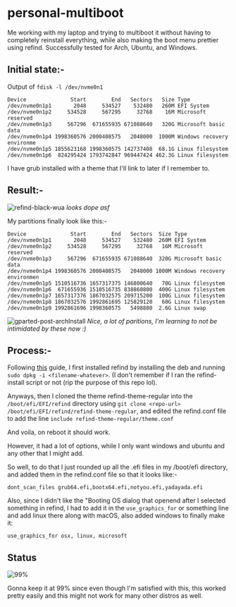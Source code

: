 # personal-multiboot
Me working with my laptop and trying to multiboot it without having to completely reinstall everything, while also making the boot menu prettier using refind. Successfully tested for Arch, Ubuntu, and Windows.

## Initial state:-
Output of `fdisk -l /dev/nvme0n1`
```
Device              Start        End   Sectors   Size Type
/dev/nvme0n1p1       2048     534527    532480   260M EFI System
/dev/nvme0n1p2     534528     567295     32768    16M Microsoft reserved
/dev/nvme0n1p3     567296  671655935 671088640   320G Microsoft basic data
/dev/nvme0n1p4 1998360576 2000408575   2048000  1000M Windows recovery environme
/dev/nvme0n1p5 1855623168 1998360575 142737408  68.1G Linux filesystem
/dev/nvme0n1p6  824295424 1793742847 969447424 462.3G Linux filesystem
```
I have grub installed with a theme that I'll link to later if I remember to. 

## Result:-
![refind-black-wua](https://user-images.githubusercontent.com/46960231/115958379-e25bba00-a524-11eb-945f-594c19b37c7e.png)
*looks dope asf*

My partitions finally look like this:-
```
Device              Start        End   Sectors  Size Type
/dev/nvme0n1p1       2048     534527    532480  260M EFI System
/dev/nvme0n1p2     534528     567295     32768   16M Microsoft reserved
/dev/nvme0n1p3     567296  671655935 671088640  320G Microsoft basic data
/dev/nvme0n1p4 1998360576 2000408575   2048000 1000M Windows recovery environmen
/dev/nvme0n1p5 1510516736 1657317375 146800640   70G Linux filesystem
/dev/nvme0n1p6  671655936 1510516735 838860800  400G Linux filesystem
/dev/nvme0n1p7 1657317376 1867032575 209715200  100G Linux filesystem
/dev/nvme0n1p8 1867032576 1992861695 125829120   60G Linux filesystem
/dev/nvme0n1p9 1992861696 1998360575   5498880  2.6G Linux swap
```
![gparted-post-archInstall](https://user-images.githubusercontent.com/46960231/115958568-93faeb00-a525-11eb-856d-c368e8a622c5.png)
*Nice, a lot of paritions, I'm learning to not be intimidated by these now :)*
## Process:-
Following [this](https://medium.com/@manujarvinen/setting-up-a-multi-boot-of-5-linux-distributions-ca1fcf8d502) guide, I first installed refind by installing the deb and running `sudo dpkg -i <filename-whatever>`. 
(I don't remember if I ran the refind-install script or not (rip the purpose of this repo lol).

Anyways, then I cloned the theme refind-theme-regular into the `/boot/efi/EFI/refind` directory using `git clone <repo-url> /boot/efi/EFI/refind/refind-theme-regular`, and edited the refind.conf file to add the line `include refind-theme-regular/theme.conf`   

And voila, on reboot it should work. 

However, it had a lot of options, while I only want windows and ubuntu and any other that I might add.

So well, to do that I just rounded up all the .efi files in my /boot/efi directory, and added them in the refind.conf file so that it looks like:-

`dont_scan_files grub64.efi,bootx64.efi,notyou.efi,yadayada.efi`


Also, since I didn't like the "Booting OS dialog that openend after I selected something in refind, I had to add it in the `use_graphics_for` or something line and add linux there along with macOS, also added windows to finally make it:

`use_graphics_for osx, linux, microsoft`

## Status
![99%](https://progress-bar.dev/99)

Gonna keep it at 99% since even though I'm satisfied with this, this worked pretty easily and this might not work for many other distros as well.

